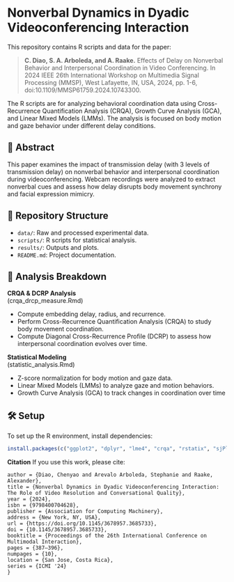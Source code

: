 # Nonverbal Dynamics in Dyadic Videoconferencing Interaction

This repository contains R scripts and data for the paper:

> **C. Diao, S. A. Arboleda, and A. Raake.** Effects of Delay on Nonverbal Behavior and Interpersonal Coordination in Video Conferencing. In 2024 IEEE 26th International Workshop on Multimedia Signal Processing (MMSP), West Lafayette, IN, USA, 2024, pp. 1-6, doi:10.1109/MMSP61759.2024.10743300.  


The R scripts are for analyzing behavioral coordination data using Cross-Recurrence Quantification Analysis (CRQA), Growth Curve Analysis (GCA), and Linear Mixed Models (LMMs).
The analysis is focused on body motion and gaze behavior under different delay conditions.
## 📖 Abstract
This paper examines the impact of transmission delay (with 3 levels of transmission delay) on nonverbal behavior and interpersonal coordination during videoconferencing. Webcam recordings were analyzed to extract nonverbal cues and assess how delay disrupts body movement synchrony and facial expression mimicry.

## 📂 Repository Structure
- `data/`: Raw and processed experimental data.
- `scripts/`: R scripts for statistical analysis.
- `results/`: Outputs and plots.
- `README.md`: Project documentation.

## 📝 Analysis Breakdown
**CRQA & DCRP Analysis**  
(crqa_drcp_measure.Rmd)  
- Compute embedding delay, radius, and recurrence.
- Perform Cross-Recurrence Quantification Analysis (CRQA) to study body movement coordination.
- Compute Diagonal Cross-Recurrence Profile (DCRP) to assess how interpersonal coordination evolves over time.

**Statistical Modeling**  
(statistic_analysis.Rmd)
- Z-score normalization for body motion and gaze data.
- Linear Mixed Models (LMMs) to analyze gaze and motion behaviors.
- Growth Curve Analysis (GCA) to track changes in coordination over time

## 🛠 Setup
To set up the R environment, install dependencies:
```r
install.packages(c("ggplot2", "dplyr", "lme4", "crqa", "rstatix", "sjPlot", "performance"))
```

**Citation**
If you use this work, please cite:
```@inproceedings{10.1145/3678957.3685733,
author = {Diao, Chenyao and Arevalo Arboleda, Stephanie and Raake, Alexander},
title = {Nonverbal Dynamics in Dyadic Videoconferencing Interaction: The Role of Video Resolution and Conversational Quality},
year = {2024},
isbn = {9798400704628},
publisher = {Association for Computing Machinery},
address = {New York, NY, USA},
url = {https://doi.org/10.1145/3678957.3685733},
doi = {10.1145/3678957.3685733},
booktitle = {Proceedings of the 26th International Conference on Multimodal Interaction},
pages = {387–396},
numpages = {10},
location = {San Jose, Costa Rica},
series = {ICMI '24}
}
```
